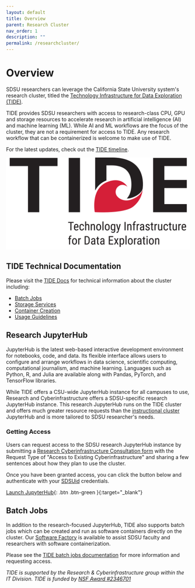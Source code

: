 ```yaml
---
layout: default
title: Overview
parent: Research Cluster
nav_order: 1
description: ""
permalink: /researchcluster/
---
```


# Overview
SDSU researchers can leverage the California State University system's research cluster, titled the [Technology Infrastructure for Data Exploration (TIDE)](https://tide.sdsu.edu/).

TIDE provides SDSU researchers with access to research-class CPU, GPU and storage resources to accelerate research in artificial intelligence (AI) and machine learning (ML).
While AI and ML workflows are the focus of the cluster, they are not a requirement for access to TIDE.
Any research workflow that can be containerized is welcome to make use of TIDE.

For the latest updates, check out the [TIDE timeline](https://tide.sdsu.edu/timeline/).

![Tech Logo](/images/researchcluster/tide_logo_large.png)

## TIDE Technical Documentation
Please visit the [TIDE Docs](https://csu-tide.github.io/) for technical information about the cluster including:
- [Batch Jobs](https://csu-tide.github.io/batch-jobs/)
- [Storage Services](https://csu-tide.github.io/storage-services/)
- [Container Creation](https://csu-tide.github.io/container-creation/)
- [Usage Guidelines](https://csu-tide.github.io/usage-guidelines)

## Research JupyterHub
JupyterHub is the latest web-based interactive development environment for notebooks, code, and data. 
Its flexible interface allows users to configure and arrange workflows in data science, scientific computing, computational journalism, and machine learning. 
Languages such as Python, R, and Julia are available along with Pandas, PyTorch, and TensorFlow libraries.

While TIDE offers a CSU-wide JupyterHub instance for all campuses to use, Research and Cyberinfrastructure offers a SDSU-specific research JupyterHub instance.
This research JupyterHub runs on the TIDE cluster and offers much greater resource requests than the [instructional cluster](/instructionalcluster) JupyterHub and is more tailored to SDSU researcher's needs.

### Getting Access
Users can request access to the SDSU research JupyterHub instance by submitting a [Research Cyberinfrastructure Consultation form](https://sdsu.service-now.com/sp?id=sc_cat_item&sys_id=029639611bb825505764fd1b1e4bcb3a&sysparm_category=29ac153fdbbf4c9024094672399619e9) with the Request Type of "Access to Existing Cyberinfrastructure" and sharing a few sentences about how they plan to use the cluster.

Once you have been granted access, you can click the button below and authenticate with your [SDSUid](https://it.sdsu.edu/sdsuid) credentials.

[Launch JupyterHub](https://jupyterhub-research.sdsu.edu){: .btn .btn-green }{:target="_blank"}

## Batch Jobs
In addition to the research-focused JupyterHub, TIDE also supports batch jobs which can be created and run as software containers directly on the cluster.
Our [Software Factory](/softwarefactory) is available to assist SDSU faculty and researchers with software containerization. 

Please see the [TIDE batch jobs documentation](https://csu-tide.github.io/batch-jobs/) for more information and requesting access.

*TIDE is supported by the Research & Cyberinfrastructure group within the IT Division. TIDE is funded by [NSF Award #2346701](https://www.nsf.gov/awardsearch/showAward?AWD_ID=2346701)*
